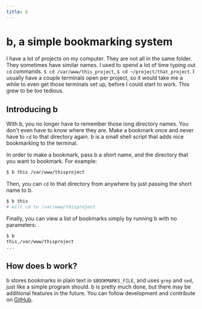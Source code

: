 ```yaml
---
title: b
---
```

# b, a simple bookmarking system

I have a lot of projects on my computer.  They are not all in the same folder.
They sometimes have similar names.  I used to spend a lot of time typing out
`cd` commands.  `$ cd /var/www/this_project`, `$ cd ~/project/that_project`.  I
usually have a couple terminals open per project, so it would take me a while to
even get those terminals set up, before I could start to work.  This grew to be
too tedious.

## Introducing b
With b, you no longer have to remember those long directory names.  You don't
even have to know where they are.  Make a bookmark once and never have to `cd`
to that directory again.  b is a small shell script that adds nice bookmarking
to the terminal.

In order to make a bookmark, pass b a short name, and the directory that you
want to bookmark.  For example:

```bash
$ b this /var/www/thisproject
```

Then, you can `cd` to that directory from anywhere by just passing the short
name to b.

```bash
$ b this
# will cd to /var/www/thisproject
```

Finally, you can view a list of bookmarks simply by running b with no
parameters:

```bash
$ b
this,/var/www/thisproject
...
```

## How does b work?
b stores bookmarks in plain text in `$BOOKMARKS_FILE`, and uses `grep` and
`sed`, just like a simple program should.  b is pretty much done, but there may
be additional features in the future.  You can follow development and contribute
on [GitHub](https://github.com/rockymeza/b).
